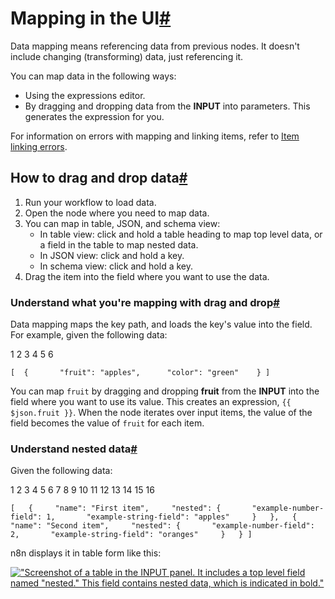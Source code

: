 [](https://github.com/n8n-io/n8n-docs/edit/main/docs/data/data-mapping/data-mapping-ui.md "Edit this page")

# Mapping in the UI[#](#mapping-in-the-ui "Permanent link")

Data mapping means referencing data from previous nodes. It doesn't include changing (transforming) data, just referencing it.

You can map data in the following ways:

*   Using the expressions editor.
*   By dragging and dropping data from the **INPUT** into parameters. This generates the expression for you.

For information on errors with mapping and linking items, refer to [Item linking errors](../data-item-linking/item-linking-errors/).

## How to drag and drop data[#](#how-to-drag-and-drop-data "Permanent link")

1.  Run your workflow to load data.
2.  Open the node where you need to map data.
3.  You can map in table, JSON, and schema view:
    *   In table view: click and hold a table heading to map top level data, or a field in the table to map nested data.
    *   In JSON view: click and hold a key.
    *   In schema view: click and hold a key.
4.  Drag the item into the field where you want to use the data.

### Understand what you're mapping with drag and drop[#](#understand-what-youre-mapping-with-drag-and-drop "Permanent link")

Data mapping maps the key path, and loads the key's value into the field. For example, given the following data:

1
2
3
4
5
6

`[ 	{ 		"fruit": "apples", 		"color": "green" 	} ]`

You can map `fruit` by dragging and dropping **fruit** from the **INPUT** into the field where you want to use its value. This creates an expression, `{{ $json.fruit }}`. When the node iterates over input items, the value of the field becomes the value of `fruit` for each item.

### Understand nested data[#](#understand-nested-data "Permanent link")

Given the following data:

 1
 2
 3
 4
 5
 6
 7
 8
 9
10
11
12
13
14
15
16

`[   {     "name": "First item",     "nested": {       "example-number-field": 1,       "example-string-field": "apples"     }   },   {     "name": "Second item",     "nested": {       "example-number-field": 2,       "example-string-field": "oranges"     }   } ]`

n8n displays it in table form like this:

[!["Screenshot of a table in the INPUT panel. It includes a top level field named "nested." This field contains nested data, which is indicated in bold."](../../../_images/data/data-mapping/nested-data.png)](https://docs.n8n.io/_images/data/data-mapping/nested-data.png)